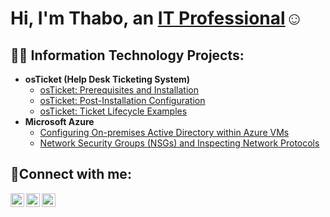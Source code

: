 
<h1>Hi, I'm Thabo, an <a href="https://linkedin.com/in/Thabo">IT Professional</a>☺</h1>

<h2>👨‍💻 Information Technology Projects:</h2>

- <b>osTicket (Help Desk Ticketing System)</b>
  - [osTicket: Prerequisites and Installation](https://github.com/Thabo-Malekanyo/osticket-prereqs)
  - [osTicket: Post-Installation Configuration](https://github.com/Thabo-Malekanyo/post-install-config)
  - [osTicket: Ticket Lifecycle Examples](https://github.com/Thabo-Malekanyo/ticket-lifecycle)
- <b>Microsoft Azure</b>
  - [Configuring On-premises Active Directory within Azure VMs](https://github.com/Thabo-Malekanyo/configure-ad)
  - [Network Security Groups (NSGs) and Inspecting Network Protocols](https://github.com/Thabo-Malekanyo/azure-network-protocols)

<h2>🤳Connect with me:</h2>

[<img align="left" alt="Thabo | Twitter" width="22px" src="https://cdn.jsdelivr.net/npm/simple-icons@v3/icons/twitter.svg" />][twitter]
[<img align="left" alt="Thabo | LinkedIn" width="22px" src="https://cdn.jsdelivr.net/npm/simple-icons@v3/icons/linkedin.svg" />][linkedin]
[<img align="left" alt="Thabo | Instagram" width="22px" src="https://cdn.jsdelivr.net/npm/simple-icons@v3/icons/instagram.svg" />][instagram]

[twitter]: https://twitter.com/Thabo
[instagram]: https://www.instagram.com/Thabo
[linkedin]: https://linkedin.com/in/Thabo
